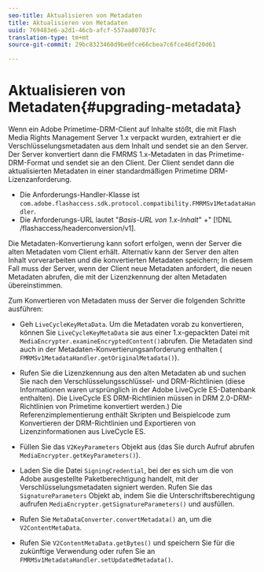```yaml
---
seo-title: Aktualisieren von Metadaten
title: Aktualisieren von Metadaten
uuid: 769483e6-a2d1-46cb-afcf-557aa807037c
translation-type: tm+mt
source-git-commit: 29bc8323460d9be0fce66cbea7c6fce46df20d61

---
```



# Aktualisieren von Metadaten{#upgrading-metadata}

Wenn ein Adobe Primetime-DRM-Client auf Inhalte stößt, die mit Flash Media Rights Management Server 1.x verpackt wurden, extrahiert er die Verschlüsselungsmetadaten aus dem Inhalt und sendet sie an den Server. Der Server konvertiert dann die FMRMS 1.x-Metadaten in das Primetime-DRM-Format und sendet sie an den Client. Der Client sendet dann die aktualisierten Metadaten in einer standardmäßigen Primetime DRM-Lizenzanforderung.

* Die Anforderungs-Handler-Klasse ist `com.adobe.flashaccess.sdk.protocol.compatibility.FMRMSv1MetadataHandler`.
* Die Anforderungs-URL lautet &quot;*Basis-URL von 1.x-Inhalt*&quot; +&quot; [!DNL /flashaccess/headerconversion/v1].

Die Metadaten-Konvertierung kann sofort erfolgen, wenn der Server die alten Metadaten vom Client erhält. Alternativ kann der Server den alten Inhalt vorverarbeiten und die konvertierten Metadaten speichern; In diesem Fall muss der Server, wenn der Client neue Metadaten anfordert, die neuen Metadaten abrufen, die mit der Lizenzkennung der alten Metadaten übereinstimmen.

Zum Konvertieren von Metadaten muss der Server die folgenden Schritte ausführen:

* Geh `LiveCycleKeyMetaData`. Um die Metadaten vorab zu konvertieren, können Sie `LiveCycleKeyMetaData` sie aus einer 1.x-gepackten Datei mit `MediaEncrypter.examineEncryptedContent()`abrufen. Die Metadaten sind auch in der Metadaten-Konvertierungsanforderung enthalten ( `FMRMSv1MetadataHandler.getOriginalMetadata()`).

* Rufen Sie die Lizenzkennung aus den alten Metadaten ab und suchen Sie nach den Verschlüsselungsschlüssel- und DRM-Richtlinien (diese Informationen waren ursprünglich in der Adobe LiveCycle ES-Datenbank enthalten). Die LiveCycle ES DRM-Richtlinien müssen in DRM 2.0-DRM-Richtlinien von Primetime konvertiert werden.) Die Referenzimplementierung enthält Skripten und Beispielcode zum Konvertieren der DRM-Richtlinien und Exportieren von Lizenzinformationen aus LiveCycle ES.
* Füllen Sie das `V2KeyParameters` Objekt aus (das Sie durch Aufruf abrufen `MediaEncrypter.getKeyParameters()`).

* Laden Sie die Datei `SigningCredential`, bei der es sich um die von Adobe ausgestellte Paketberechtigung handelt, mit der Verschlüsselungsmetadaten signiert werden. Rufen Sie das `SignatureParameters` Objekt ab, indem Sie die Unterschriftsberechtigung aufrufen `MediaEncrypter.getSignatureParameters()` und ausfüllen.

* Rufen Sie `MetaDataConverter.convertMetadata()` an, um die `V2ContentMetaData`.

* Rufen Sie `V2ContentMetaData.getBytes()` und speichern Sie für die zukünftige Verwendung oder rufen Sie an `FMRMSv1MetadataHandler.setUpdatedMetadata()`.

